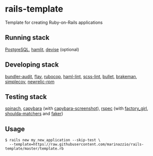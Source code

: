 # rails-template
Template for creating Ruby-on-Rails applications

## Running stack
[PostgreSQL](https://rubygems.org/gems/pg), [hamlit](https://rubygems.org/gems/hamlit-rails), [devise](https://github.com/plataformatec/devise) (optional)

## Developing stack
[bundler-audit](https://github.com/rubysec/bundler-audit#readme), [flay](http://ruby.sadi.st/Ruby_Sadist.html), [rubocop](https://github.com/bbatsov/rubocop), [haml-lint](https://github.com/brigade/haml-lint), [scss-lint](https://github.com/brigade/scss-lint), [bullet](https://github.com/flyerhzm/bullet), [brakeman](http://brakemanscanner.org/), [simplecov](https://github.com/colszowka/simplecov), [newrelic-rpm](https://github.com/newrelic/rpm)

## Testing stack
[spinach](https://github.com/codegram/spinach-rails), [capybara](https://github.com/teamcapybara/capybara) (with [capybara-screenshot](https://github.com/mattheworiordan/capybara-screenshot)), [rspec](https://github.com/rspec/rspec-rails) (with [factory_girl](https://github.com/thoughtbot/factory_girl_rails), [shoulda-matchers](https://rubygems.org/gems/shoulda-matchers) and [faker](https://github.com/stympy/faker))

## Usage
```console
$ rails new my_new_application --skip-test \
  --template=https://raw.githubusercontent.com/marinazzio/rails-template/master/template.rb
```
